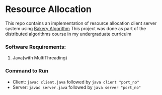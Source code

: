 # Resource Allocation

This repo contains an implementation of resource allocation client server system using [Bakery Algorithm](https://en.wikipedia.org/wiki/Lamport%27s_bakery_algorithm)
This project was done as part of the distributed algorithms course in my undergraduate curriculm

### Software Requirements:

1. Java(with MultiThreading)


### Command to Run
- Client: `javac client.java` followed by `java client "port_no"`
- Server: `javac server.java` followed by `java server "port_no"`



